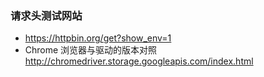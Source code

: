 ### 请求头测试网站
- https://httpbin.org/get?show_env=1
- Chrome 浏览器与驱动的版本对照 http://chromedriver.storage.googleapis.com/index.html
